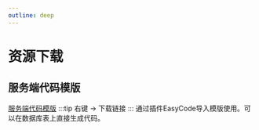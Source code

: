 ```yaml
---
outline: deep
---
```


# 资源下载

## 服务端代码模版

[服务端代码模版](/模版/EasyCodeConfig.json)
:::tip
右键 -> 下载链接
:::
通过插件EasyCode导入模版使用。可以在数据库表上直接生成代码。